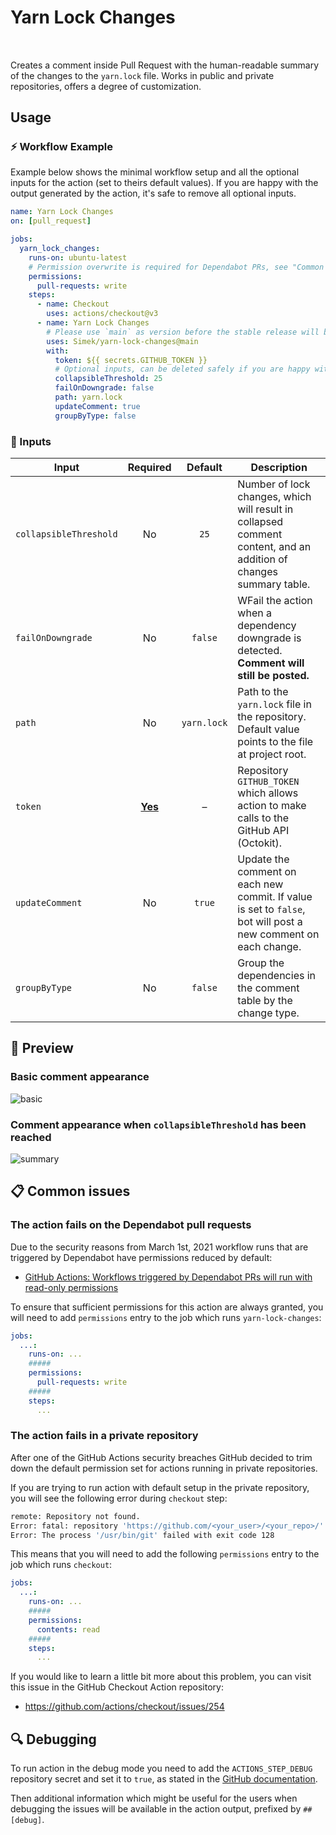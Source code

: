 # Yarn Lock Changes

[<sub><img src="https://git.io/J38HP" height="16" /></sub>](#) [<sub><img src="https://git.io/J38dY" height="16" /></sub>](#) [<sub><img src="https://git.io/J38ds" height="16" /></sub>](#) [<sub><img src="https://git.io/J38dt" height="16" /></sub>](#)

Creates a comment inside Pull Request with the human-readable summary of the changes to the `yarn.lock` file. Works in public and private repositories, offers a degree of customization.

## Usage

### ⚡️ Workflow Example

Example below shows the minimal workflow setup and all the optional inputs for the action (set to theirs default values). If you are happy with the output generated by the action, it's safe to remove all optional inputs.

```yml
name: Yarn Lock Changes
on: [pull_request]

jobs:
  yarn_lock_changes:
    runs-on: ubuntu-latest
    # Permission overwrite is required for Dependabot PRs, see "Common issues" below.
    permissions:
      pull-requests: write
    steps:
      - name: Checkout
        uses: actions/checkout@v3
      - name: Yarn Lock Changes
        # Please use `main` as version before the stable release will be published as `v1`.
        uses: Simek/yarn-lock-changes@main
        with:
          token: ${{ secrets.GITHUB_TOKEN }}
          # Optional inputs, can be deleted safely if you are happy with default values.
          collapsibleThreshold: 25
          failOnDowngrade: false
          path: yarn.lock
          updateComment: true
          groupByType: false
```

### 🔌 Inputs

| Input                  |      Required      |   Default   | Description                                                                                                       |
|------------------------|:------------------:|:-----------:|-------------------------------------------------------------------------------------------------------------------|
| `collapsibleThreshold` |         No         |    `25`     | Number of lock changes, which will result in collapsed comment content, and an addition of changes summary table. |
| `failOnDowngrade`      |         No         |   `false`   | WFail the action when a dependency downgrade is detected. __Comment will still be posted.__                       |
| `path`                 |         No         | `yarn.lock` | Path to the `yarn.lock` file in the repository. Default value points to the file at project root.                 |
| `token`                | <ins>**Yes**</ins> |      –      | Repository `GITHUB_TOKEN` which allows action to make calls to the GitHub API (Octokit).                          |
| `updateComment`        |         No         |   `true`    | Update the comment on each new commit. If value is set to `false`, bot will post a new comment on each change.    |
| `groupByType`          |         No         |   `false`   | Group the dependencies in the comment table by the change type.                                                   |

## 📸 Preview

### Basic comment appearance

<img alt="basic" src="https://user-images.githubusercontent.com/719641/116818857-c5029d80-ab6d-11eb-8b48-122b851c1d9e.png">

### Comment appearance when `collapsibleThreshold` has been reached

<img alt="summary" src="https://user-images.githubusercontent.com/719641/116819012-7efa0980-ab6e-11eb-99f1-15996b6f12b4.png">

## 📋 Common issues

### The action fails on the Dependabot pull requests

Due to the security reasons from March 1st, 2021 workflow runs that are triggered by Dependabot have permissions reduced by default: 

* [GitHub Actions: Workflows triggered by Dependabot PRs will run with read-only permissions](https://github.blog/changelog/2021-02-19-github-actions-workflows-triggered-by-dependabot-prs-will-run-with-read-only-permissions/)

To ensure that sufficient permissions for this action are always granted, you will need to add `permissions` entry to the job which runs `yarn-lock-changes`:

```yml
jobs:
  ...:
    runs-on: ...
    #####
    permissions:
      pull-requests: write
    #####
    steps:
      ...
```

### The action fails in a private repository

After one of the GitHub Actions security breaches GitHub decided to trim down the default permission set for actions running in private repositories. 

If you are trying to run action with default setup in the private repository, you will see the following error during `checkout` step:

```sh
remote: Repository not found.
Error: fatal: repository 'https://github.com/<your_user>/<your_repo>/' not found
Error: The process '/usr/bin/git' failed with exit code 128
```

This means that you will need to add the following `permissions` entry to the job which runs `checkout`:

```yml
jobs:
  ...:
    runs-on: ...
    #####
    permissions:
      contents: read
    #####
    steps:
      ...
```

If you would like to learn a little bit more about this problem, you can visit this issue in the GitHub Checkout Action repository: 
* https://github.com/actions/checkout/issues/254

## 🔍️ Debugging

To run action in the debug mode you need to add the `ACTIONS_STEP_DEBUG` repository secret and set it to `true`, as stated in the [GitHub documentation](https://docs.github.com/en/actions/managing-workflow-runs/enabling-debug-logging#enabling-step-debug-logging).

Then additional information which might be useful for the users when debugging the issues will be available in the action output, prefixed by `##[debug]`.
